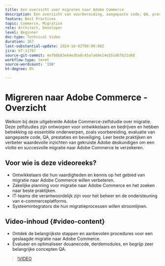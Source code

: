 ```yaml
---
title: Een overzicht voor migreren naar Adobe Commerce
description: Een overzicht van voorbereiding, aangepaste code, QA, prestaties en beveiliging bij het migreren naar Adobe Commerce.
feature: Best Practices
topic: Commerce, Migration
role: Architect, Developer
level: Beginner
doc-type: Technical Video
duration: 167
last-substantial-update: 2024-10-02T00:00:00Z
jira: KT-11767
source-git-commit: 4e788b83e64e3ba8c45a7a60e14e551d67b21a88
workflow-type: tm+mt
source-wordcount: '150'
ht-degree: 0%

---
```



# Migreren naar Adobe Commerce - Overzicht

Welkom bij deze uitgebreide Adobe Commerce-zelfstudie over migratie. Deze zelfstudies zijn ontworpen voor ontwikkelaars en bedrijven en hebben betrekking op essentiële onderwerpen, zoals voorbereiding, evaluatie van aangepaste code, QA, prestaties en beveiliging. Leer beste praktijken en verbeter waardevolle inzichten van gekruiste Adobe deskundigen om een vlotte en succesvolle migratie naar Adobe Commerce te verzekeren.

## Voor wie is deze videoreeks?

* Ontwikkelaars die hun vaardigheden en kennis op het gebied van migratie naar Adobe Commerce willen verbeteren.
* Zakelijke planning voor migratie naar Adobe Commerce en het zoeken naar beste praktijken.
* IT-teams die verantwoordelijk zijn voor het beheer en de ondersteuning van e-commerceplatforms.
* Systeemintegrators die hun migratieprocessen willen stroomlijnen.

## Video-inhoud {#video-content}

* Ontdek de belangrijkste stappen en aanbevolen procedures voor een geslaagde migratie naar Adobe Commerce.
* Evalueer en optimaliseer douanecode, derdemodules, en begrijp zeer belangrijke concepten QA.

>[!VIDEO](https://video.tv.adobe.com/v/3444326/?learn=on&captions=dut)

